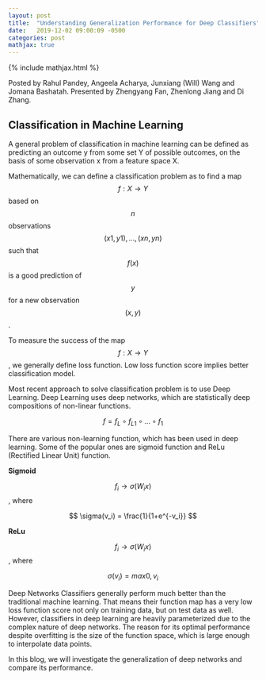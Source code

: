 ```yaml
---
layout: post
title:  "Understanding Generalization Performance for Deep Classifiers"
date:   2019-12-02 09:00:09 -0500
categories: post
mathjax: true
---
```

<!-- Need to include this line to enable mathjax -->
{% include mathjax.html %}

Posted by Rahul Pandey, Angeela Acharya, Junxiang (Will) Wang and Jomana Bashatah. Presented by Zhengyang Fan, Zhenlong Jiang and Di Zhang.

## Classification in Machine Learning
A general problem of classification in machine learning can be defined as predicting an outcome y from some set Y of possible outcomes, on the basis of some observation x from a feature space X.

Mathematically, we can define a classification problem as to find a map $$ f: X \rightarrow Y $$ based on $$ n $$ observations $$ (x1, y1), ..., (xn, yn) $$ such
that $$ f(x) $$ is a good prediction of $$ y $$ for a new observation $$ (x, y) $$.

To measure the success of the map $$ f: X \rightarrow Y $$, we generally define loss function. Low loss function score implies better classification model.

Most recent approach to solve classification problem is to use Deep Learning. Deep Learning uses deep networks, which are statistically deep compositions of non-linear functions.

$$ f = f_L \circ f_{L1} \circ ... \circ f_{1} $$

There are various non-learning function, which has been used in deep learning. Some of the popular ones are sigmoid function and ReLu (Rectified Linear Unit) function.

__Sigmoid__

$$ f_i \rightarrow \sigma(W_ix) $$, where

$$ \sigma(v_i) = \frac{1}{1+e^{-v_i}} $$

__ReLu__

$$ f_i \rightarrow \sigma(W_ix) $$, where

$$ \sigma(v_i) = max{0,v_i} $$

Deep Networks Classifiers generally perform much better than the traditional machine learning. That means their function map has a very low loss function score not only on training data, but on test data as well. However, classifiers in deep learning are heavily parameterized due to the complex nature of deep networks. The reason for its optimal performance despite overfitting is the size of the function space, which is large enough to interpolate data points.

In this blog, we will investigate the generalization of deep networks and compare its performance.
